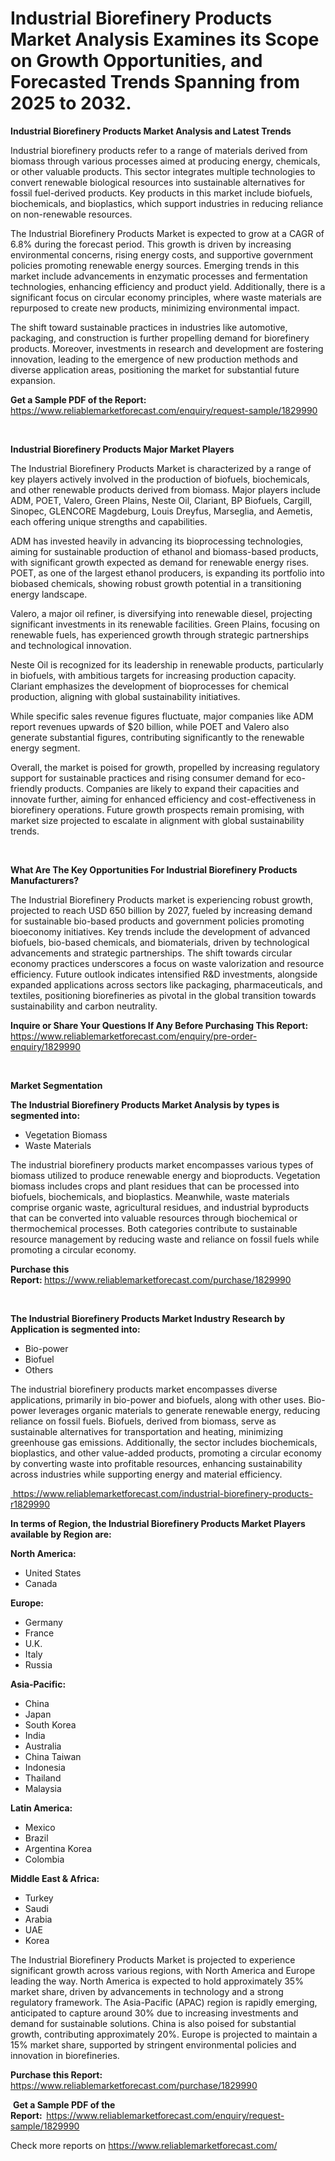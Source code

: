<p><h1>Industrial Biorefinery Products Market Analysis Examines its Scope on Growth Opportunities, and Forecasted Trends Spanning from 2025 to 2032.</h1></p><p><strong>Industrial Biorefinery Products Market Analysis and Latest Trends</strong></p>
<p><p>Industrial biorefinery products refer to a range of materials derived from biomass through various processes aimed at producing energy, chemicals, or other valuable products. This sector integrates multiple technologies to convert renewable biological resources into sustainable alternatives for fossil fuel-derived products. Key products in this market include biofuels, biochemicals, and bioplastics, which support industries in reducing reliance on non-renewable resources.</p><p>The Industrial Biorefinery Products Market is expected to grow at a CAGR of 6.8% during the forecast period. This growth is driven by increasing environmental concerns, rising energy costs, and supportive government policies promoting renewable energy sources. Emerging trends in this market include advancements in enzymatic processes and fermentation technologies, enhancing efficiency and product yield. Additionally, there is a significant focus on circular economy principles, where waste materials are repurposed to create new products, minimizing environmental impact.</p><p>The shift toward sustainable practices in industries like automotive, packaging, and construction is further propelling demand for biorefinery products. Moreover, investments in research and development are fostering innovation, leading to the emergence of new production methods and diverse application areas, positioning the market for substantial future expansion.</p></p>
<p><strong>Get a Sample PDF of the Report:&nbsp;</strong> <a href="https://www.reliablemarketforecast.com/enquiry/request-sample/1829990?utm_campaign=2462&utm_medium=2&utm_source=Github&utm_content=ia&utm_term=14022025&utm_id=industrial-biorefinery-products">https://www.reliablemarketforecast.com/enquiry/request-sample/1829990</a></p>
<p>&nbsp;</p>
<p><strong>Industrial Biorefinery Products Major Market Players</strong></p>
<p><p>The Industrial Biorefinery Products Market is characterized by a range of key players actively involved in the production of biofuels, biochemicals, and other renewable products derived from biomass. Major players include ADM, POET, Valero, Green Plains, Neste Oil, Clariant, BP Biofuels, Cargill, Sinopec, GLENCORE Magdeburg, Louis Dreyfus, Marseglia, and Aemetis, each offering unique strengths and capabilities.</p><p>ADM has invested heavily in advancing its bioprocessing technologies, aiming for sustainable production of ethanol and biomass-based products, with significant growth expected as demand for renewable energy rises. POET, as one of the largest ethanol producers, is expanding its portfolio into biobased chemicals, showing robust growth potential in a transitioning energy landscape.</p><p>Valero, a major oil refiner, is diversifying into renewable diesel, projecting significant investments in its renewable facilities. Green Plains, focusing on renewable fuels, has experienced growth through strategic partnerships and technological innovation.</p><p>Neste Oil is recognized for its leadership in renewable products, particularly in biofuels, with ambitious targets for increasing production capacity. Clariant emphasizes the development of bioprocesses for chemical production, aligning with global sustainability initiatives.</p><p>While specific sales revenue figures fluctuate, major companies like ADM report revenues upwards of $20 billion, while POET and Valero also generate substantial figures, contributing significantly to the renewable energy segment.</p><p>Overall, the market is poised for growth, propelled by increasing regulatory support for sustainable practices and rising consumer demand for eco-friendly products. Companies are likely to expand their capacities and innovate further, aiming for enhanced efficiency and cost-effectiveness in biorefinery operations. Future growth prospects remain promising, with market size projected to escalate in alignment with global sustainability trends.</p></p>
<p>&nbsp;</p>
<p><strong>What Are The Key Opportunities For Industrial Biorefinery Products Manufacturers?</strong></p>
<p><p>The Industrial Biorefinery Products market is experiencing robust growth, projected to reach USD 650 billion by 2027, fueled by increasing demand for sustainable bio-based products and government policies promoting bioeconomy initiatives. Key trends include the development of advanced biofuels, bio-based chemicals, and biomaterials, driven by technological advancements and strategic partnerships. The shift towards circular economy practices underscores a focus on waste valorization and resource efficiency. Future outlook indicates intensified R&D investments, alongside expanded applications across sectors like packaging, pharmaceuticals, and textiles, positioning biorefineries as pivotal in the global transition towards sustainability and carbon neutrality.</p></p>
<p><strong>Inquire or Share Your Questions If Any Before Purchasing This Report:</strong> <a href="https://www.reliablemarketforecast.com/enquiry/pre-order-enquiry/1829990?utm_campaign=2462&utm_medium=2&utm_source=Github&utm_content=ia&utm_term=14022025&utm_id=industrial-biorefinery-products">https://www.reliablemarketforecast.com/enquiry/pre-order-enquiry/1829990</a></p>
<p>&nbsp;</p>
<p><strong>Market Segmentation</strong></p>
<p><strong>The Industrial Biorefinery Products Market Analysis by types is segmented into:</strong></p>
<p><ul><li>Vegetation Biomass</li><li>Waste Materials</li></ul></p>
<p><p>The industrial biorefinery products market encompasses various types of biomass utilized to produce renewable energy and bioproducts. Vegetation biomass includes crops and plant residues that can be processed into biofuels, biochemicals, and bioplastics. Meanwhile, waste materials comprise organic waste, agricultural residues, and industrial byproducts that can be converted into valuable resources through biochemical or thermochemical processes. Both categories contribute to sustainable resource management by reducing waste and reliance on fossil fuels while promoting a circular economy.</p></p>
<p><strong>Purchase this Report:&nbsp;</strong><a href="https://www.reliablemarketforecast.com/purchase/1829990?utm_campaign=2462&utm_medium=2&utm_source=Github&utm_content=ia&utm_term=14022025&utm_id=industrial-biorefinery-products">https://www.reliablemarketforecast.com/purchase/1829990</a></p>
<p>&nbsp;</p>
<p><strong>The Industrial Biorefinery Products Market Industry Research by Application is segmented into:</strong></p>
<p><ul><li>Bio-power</li><li>Biofuel</li><li>Others</li></ul></p>
<p><p>The industrial biorefinery products market encompasses diverse applications, primarily in bio-power and biofuels, along with other uses. Bio-power leverages organic materials to generate renewable energy, reducing reliance on fossil fuels. Biofuels, derived from biomass, serve as sustainable alternatives for transportation and heating, minimizing greenhouse gas emissions. Additionally, the sector includes biochemicals, bioplastics, and other value-added products, promoting a circular economy by converting waste into profitable resources, enhancing sustainability across industries while supporting energy and material efficiency.</p></p>
<p><a href="https://www.reliablemarketforecast.com/industrial-biorefinery-products-r1829990?utm_campaign=2462&utm_medium=2&utm_source=Github&utm_content=ia&utm_term=14022025&utm_id=industrial-biorefinery-products">&nbsp;https://www.reliablemarketforecast.com/industrial-biorefinery-products-r1829990</a></p>
<p><strong>In terms of Region, the Industrial Biorefinery Products Market Players available by Region are:</strong></p>
<p>
    <p> <strong> North America: </strong>
        <ul>
            <li>United States</li>
            <li>Canada</li>
        </ul>
        </p> 
    <p> <strong> Europe: </strong>
        <ul>
            <li>Germany</li>
            <li>France</li>
            <li>U.K.</li>
            <li>Italy</li>
            <li>Russia</li>
        </ul>
        </p> 
    <p> <strong> Asia-Pacific: </strong>
        <ul>
            <li>China</li>
            <li>Japan</li>
            <li>South Korea</li>
            <li>India</li>
            <li>Australia</li>
            <li>China Taiwan</li>
            <li>Indonesia</li>
            <li>Thailand</li>
            <li>Malaysia</li>
        </ul>
        </p> 
    <p> <strong> Latin America: </strong>
        <ul>
            <li>Mexico</li>
            <li>Brazil</li>
            <li>Argentina Korea</li>
            <li>Colombia</li>
        </ul>
        </p> 
    <p> <strong> Middle East & Africa: </strong>
        <ul>
            <li>Turkey</li>
            <li>Saudi</li>
            <li>Arabia</li>
            <li>UAE</li>
            <li>Korea</li>
        </ul>
    </p>
    </p>
<p><p>The Industrial Biorefinery Products Market is projected to experience significant growth across various regions, with North America and Europe leading the way. North America is expected to hold approximately 35% market share, driven by advancements in technology and a strong regulatory framework. The Asia-Pacific (APAC) region is rapidly emerging, anticipated to capture around 30% due to increasing investments and demand for sustainable solutions. China is also poised for substantial growth, contributing approximately 20%. Europe is projected to maintain a 15% market share, supported by stringent environmental policies and innovation in biorefineries.</p></p>
<p><strong>Purchase this Report: </strong><a href="https://www.reliablemarketforecast.com/purchase/1829990?utm_campaign=2462&utm_medium=2&utm_source=Github&utm_content=ia&utm_term=14022025&utm_id=industrial-biorefinery-products">https://www.reliablemarketforecast.com/purchase/1829990</a></p>
<p>&nbsp;<strong>Get a Sample PDF of the Report:&nbsp;&nbsp;</strong><a href="https://www.reliablemarketforecast.com/enquiry/request-sample/1829990?utm_campaign=2462&utm_medium=2&utm_source=Github&utm_content=ia&utm_term=14022025&utm_id=industrial-biorefinery-products">https://www.reliablemarketforecast.com/enquiry/request-sample/1829990</a></p>
<p><strong></strong></p>
<p>Check more reports on <a href="https://www.reliablemarketforecast.com/?utm_campaign=2462&utm_medium=2&utm_source=Github&utm_content=ia&utm_term=14022025&utm_id=industrial-biorefinery-products">https://www.reliablemarketforecast.com/</a></p>